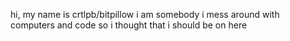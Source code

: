 hi, my name is crtlpb/bitpillow i am somebody
i mess around with computers and code so i thought that i should be on here

